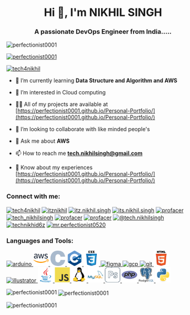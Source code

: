 
<h1 align="center">Hi 👋, I'm NIKHIL SINGH</h1>
<h3 align="center">A passionate DevOps Engineer from India.....</h3>

<p align="left"> <img src="https://komarev.com/ghpvc/?username=perfectionist0001&label=Profile%20views&color=0e75b6&style=flat" alt="perfectionist0001" /> </p>

<p align="left"> <a href="https://github.com/ryo-ma/github-profile-trophy"><img src="https://github-profile-trophy.vercel.app/?username=perfectionist0001" alt="perfectionist0001" /></a> </p>

<p align="left"> <a href="https://twitter.com/tech4nikhil" target="blank"><img src="https://img.shields.io/twitter/follow/tech4nikhil?logo=twitter&style=for-the-badge" alt="tech4nikhil" /></a> </p>

- 🌱 I’m currently learning **Data Structure and Algorithm and AWS**

- 👀 I’m interested in Cloud computing
  
- 👨‍💻 All of my projects are available at [https://perfectionist0001.github.io/Personal-Portfolio/](https://perfectionist0001.github.io/Personal-Portfolio/)

- 💞️ I’m looking to collaborate with like minded people's

- 💬 Ask me about **AWS**

- 📫 How to reach me **tech.nikhilsingh@gmail.com**

- 📄 Know about my experiences [https://perfectionist0001.github.io/Personal-Portfolio/](https://perfectionist0001.github.io/Personal-Portfolio/)

<h3 align="left">Connect with me:</h3>
<p align="left">
<a href="https://twitter.com/tech4nikhil" target="blank"><img align="center" src="https://raw.githubusercontent.com/rahuldkjain/github-profile-readme-generator/master/src/images/icons/Social/twitter.svg" alt="tech4nikhil" height="30" width="40" /></a>
<a href="https://linkedin.com/in/itznikhil" target="blank"><img align="center" src="https://raw.githubusercontent.com/rahuldkjain/github-profile-readme-generator/master/src/images/icons/Social/linked-in-alt.svg" alt="itznikhil" height="30" width="40" /></a>
<a href="https://fb.com/itz.nikhil.singh" target="blank"><img align="center" src="https://raw.githubusercontent.com/rahuldkjain/github-profile-readme-generator/master/src/images/icons/Social/facebook.svg" alt="itz.nikhil.singh" height="30" width="40" /></a>
<a href="https://instagram.com/its.nikhil.singh" target="blank"><img align="center" src="https://raw.githubusercontent.com/rahuldkjain/github-profile-readme-generator/master/src/images/icons/Social/instagram.svg" alt="its.nikhil.singh" height="30" width="40" /></a>
<a href="https://www.codechef.com/users/profacer" target="blank"><img align="center" src="https://cdn.jsdelivr.net/npm/simple-icons@3.1.0/icons/codechef.svg" alt="profacer" height="30" width="40" /></a>
<a href="https://www.hackerrank.com/tech_nikhilsingh" target="blank"><img align="center" src="https://raw.githubusercontent.com/rahuldkjain/github-profile-readme-generator/master/src/images/icons/Social/hackerrank.svg" alt="tech_nikhilsingh" height="30" width="40" /></a>
<a href="https://codeforces.com/profile/profacer" target="blank"><img align="center" src="https://raw.githubusercontent.com/rahuldkjain/github-profile-readme-generator/master/src/images/icons/Social/codeforces.svg" alt="profacer" height="30" width="40" /></a>
<a href="https://www.leetcode.com/profacer" target="blank"><img align="center" src="https://raw.githubusercontent.com/rahuldkjain/github-profile-readme-generator/master/src/images/icons/Social/leet-code.svg" alt="profacer" height="30" width="40" /></a>
<a href="https://www.hackerearth.com/@tech.nikhilsingh" target="blank"><img align="center" src="https://raw.githubusercontent.com/rahuldkjain/github-profile-readme-generator/master/src/images/icons/Social/hackerearth.svg" alt="@tech.nikhilsingh" height="30" width="40" /></a>
<a href="https://auth.geeksforgeeks.org/user/technikhid6z" target="blank"><img align="center" src="https://raw.githubusercontent.com/rahuldkjain/github-profile-readme-generator/master/src/images/icons/Social/geeks-for-geeks.svg" alt="technikhid6z" height="30" width="40" /></a>
<a href="https://discord.gg/mr.perfectionist0520" target="blank"><img align="center" src="https://raw.githubusercontent.com/rahuldkjain/github-profile-readme-generator/master/src/images/icons/Social/discord.svg" alt="mr.perfectionist0520" height="30" width="40" /></a>
</p>

<h3 align="left">Languages and Tools:</h3>
<p align="left"> <a href="https://www.arduino.cc/" target="_blank" rel="noreferrer"> <img src="https://cdn.worldvectorlogo.com/logos/arduino-1.svg" alt="arduino" width="40" height="40"/> </a> <a href="https://aws.amazon.com" target="_blank" rel="noreferrer"> <img src="https://raw.githubusercontent.com/devicons/devicon/master/icons/amazonwebservices/amazonwebservices-original-wordmark.svg" alt="aws" width="40" height="40"/> </a> <a href="https://www.cprogramming.com/" target="_blank" rel="noreferrer"> <img src="https://raw.githubusercontent.com/devicons/devicon/master/icons/c/c-original.svg" alt="c" width="40" height="40"/> </a> <a href="https://www.w3schools.com/cpp/" target="_blank" rel="noreferrer"> <img src="https://raw.githubusercontent.com/devicons/devicon/master/icons/cplusplus/cplusplus-original.svg" alt="cplusplus" width="40" height="40"/> </a> <a href="https://www.w3schools.com/css/" target="_blank" rel="noreferrer"> <img src="https://raw.githubusercontent.com/devicons/devicon/master/icons/css3/css3-original-wordmark.svg" alt="css3" width="40" height="40"/> </a> <a href="https://www.figma.com/" target="_blank" rel="noreferrer"> <img src="https://www.vectorlogo.zone/logos/figma/figma-icon.svg" alt="figma" width="40" height="40"/> </a> <a href="https://cloud.google.com" target="_blank" rel="noreferrer"> <img src="https://www.vectorlogo.zone/logos/google_cloud/google_cloud-icon.svg" alt="gcp" width="40" height="40"/> </a> <a href="https://git-scm.com/" target="_blank" rel="noreferrer"> <img src="https://www.vectorlogo.zone/logos/git-scm/git-scm-icon.svg" alt="git" width="40" height="40"/> </a> <a href="https://www.w3.org/html/" target="_blank" rel="noreferrer"> <img src="https://raw.githubusercontent.com/devicons/devicon/master/icons/html5/html5-original-wordmark.svg" alt="html5" width="40" height="40"/> </a> <a href="https://www.adobe.com/in/products/illustrator.html" target="_blank" rel="noreferrer"> <img src="https://www.vectorlogo.zone/logos/adobe_illustrator/adobe_illustrator-icon.svg" alt="illustrator" width="40" height="40"/> </a> <a href="https://www.java.com" target="_blank" rel="noreferrer"> <img src="https://raw.githubusercontent.com/devicons/devicon/master/icons/java/java-original.svg" alt="java" width="40" height="40"/> </a> <a href="https://developer.mozilla.org/en-US/docs/Web/JavaScript" target="_blank" rel="noreferrer"> <img src="https://raw.githubusercontent.com/devicons/devicon/master/icons/javascript/javascript-original.svg" alt="javascript" width="40" height="40"/> </a> <a href="https://www.linux.org/" target="_blank" rel="noreferrer"> <img src="https://raw.githubusercontent.com/devicons/devicon/master/icons/linux/linux-original.svg" alt="linux" width="40" height="40"/> </a> <a href="https://www.mysql.com/" target="_blank" rel="noreferrer"> <img src="https://raw.githubusercontent.com/devicons/devicon/master/icons/mysql/mysql-original-wordmark.svg" alt="mysql" width="40" height="40"/> </a> <a href="https://www.photoshop.com/en" target="_blank" rel="noreferrer"> <img src="https://raw.githubusercontent.com/devicons/devicon/master/icons/photoshop/photoshop-line.svg" alt="photoshop" width="40" height="40"/> </a> <a href="https://www.php.net" target="_blank" rel="noreferrer"> <img src="https://raw.githubusercontent.com/devicons/devicon/master/icons/php/php-original.svg" alt="php" width="40" height="40"/> </a> <a href="https://www.postgresql.org" target="_blank" rel="noreferrer"> <img src="https://raw.githubusercontent.com/devicons/devicon/master/icons/postgresql/postgresql-original-wordmark.svg" alt="postgresql" width="40" height="40"/> </a> <a href="https://www.python.org" target="_blank" rel="noreferrer"> <img src="https://raw.githubusercontent.com/devicons/devicon/master/icons/python/python-original.svg" alt="python" width="40" height="40"/> </a> </p>

<p><img align="left" src="https://github-readme-stats.vercel.app/api/top-langs?username=perfectionist0001&show_icons=true&locale=en&layout=compact" alt="perfectionist0001" /></p>

<p>&nbsp;<img align="center" src="https://github-readme-stats.vercel.app/api?username=perfectionist0001&show_icons=true&locale=en" alt="perfectionist0001" /></p>

<p><img align="center" src="https://github-readme-streak-stats.herokuapp.com/?user=perfectionist0001&" alt="perfectionist0001" /></p>
